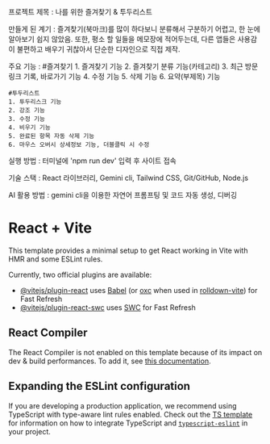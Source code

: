 프로젝트 제목 : 나를 위한 즐겨찾기 & 투두리스트

만들게 된 계기 : 
    즐겨찾기(북마크)를 많이 하다보니 분류해서 구분하기 어렵고, 한 눈에 알아보기 쉽지 않았음.
    또한, 평소 할 일들을 메모장에 적어두는데, 다른 앱들은 사용감이 불편하고 배우기 귀찮아서 단순한 디자인으로 직접 제작.

주요 기능 : 
    #즐겨찾기
    1. 즐겨찾기 기능
    2. 즐겨찾기 분류 기능(카테고리)
    3. 최근 방문 링크 기록, 바로가기 기능
    4. 수정 기능
    5. 삭제 기능
    6. 요약(부제목) 기능

    #투두리스트
    1. 투두리스크 기능
    2. 강조 기능
    3. 수정 기능
    4. 비우기 기능
    5. 완료된 항목 자동 삭제 기능
    6. 마우스 오버시 상세정보 기능, 더블클릭 시 수정

실행 방법 : 터미널에 'npm run dev' 입력 후 사이트 접속

기술 스택 : React 라이브러리, Gemini cli, Tailwind CSS, Git/GitHub, Node.js

AI 활용 방법 : gemini cli을 이용한 자연어 프롬프팅 및 코드 자동 생성, 디버깅





# React + Vite

This template provides a minimal setup to get React working in Vite with HMR and some ESLint rules.

Currently, two official plugins are available:

- [@vitejs/plugin-react](https://github.com/vitejs/vite-plugin-react/blob/main/packages/plugin-react) uses [Babel](https://babeljs.io/) (or [oxc](https://oxc.rs) when used in [rolldown-vite](https://vite.dev/guide/rolldown)) for Fast Refresh
- [@vitejs/plugin-react-swc](https://github.com/vitejs/vite-plugin-react/blob/main/packages/plugin-react-swc) uses [SWC](https://swc.rs/) for Fast Refresh

## React Compiler

The React Compiler is not enabled on this template because of its impact on dev & build performances. To add it, see [this documentation](https://react.dev/learn/react-compiler/installation).

## Expanding the ESLint configuration

If you are developing a production application, we recommend using TypeScript with type-aware lint rules enabled. Check out the [TS template](https://github.com/vitejs/vite/tree/main/packages/create-vite/template-react-ts) for information on how to integrate TypeScript and [`typescript-eslint`](https://typescript-eslint.io) in your project.

